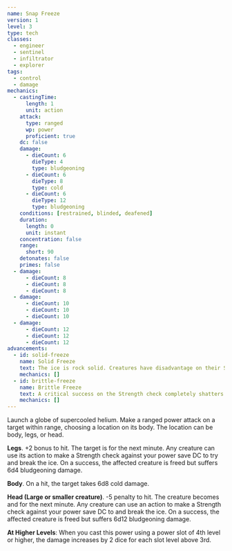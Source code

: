 ```yaml
---
name: Snap Freeze
version: 1
level: 3
type: tech
classes:
  - engineer
  - sentinel
  - infiltrator
  - explorer
tags:
  - control
  - damage
mechanics:
  - castingTime:
      length: 1
      unit: action
    attack:
      type: ranged
      wp: power
      proficient: true
    dc: false
    damage:
      - dieCount: 6
        dieType: 4
        type: bludgeoning
      - dieCount: 6
        dieType: 8
        type: cold
      - dieCount: 6
        dieType: 12
        type: bludgeoning
    conditions: [restrained, blinded, deafened]
    duration:
      length: 0
      unit: instant
    concentration: false
    range:
      short: 90
    detonates: false
    primes: false
  - damage:
      - dieCount: 8
      - dieCount: 8
      - dieCount: 8
  - damage:
      - dieCount: 10
      - dieCount: 10
      - dieCount: 10
  - damage:
      - dieCount: 12
      - dieCount: 12
      - dieCount: 12
advancements:
  - id: solid-freeze
    name: Solid Freeze
    text: The ice is rock solid. Creatures have disadvantage on their Strength checks to break it.
    mechanics: []
  - id: brittle-freeze
    name: Brittle Freeze
    text: A critical success on the Strength check completely shatters the affected creature's appendage. If legs, it falls prone and loses half its remaining hit points. If head, it immediately dies.
    mechanics: []
---
```

Launch a globe of supercooled helium. Make a ranged power attack on a target within range, choosing a location on its
body. The location can be body, legs, or head.

__Legs__. +2 bonus to hit. The target is <me-condition id="restrained"/> for the next minute. Any creature can use its
action to make a Strength check against your power save DC to try and break the ice. On a success, the affected
creature is freed but suffers 6d4 bludgeoning damage.

__Body__. On a hit, the target takes 6d8 cold damage.

__Head (Large or smaller creature)__. -5 penalty to hit. The creature becomes <me-condition id="blinded"/> and
<me-condition id="deafened"/> for the next minute. Any creature can use an action to make a Strength check against your
power save DC to and break the ice. On a success, the affected creature is freed but suffers 6d12 bludgeoning damage.

__At Higher Levels__: When you cast this power using a power slot of 4th level or higher, the damage increases
by 2 dice for each slot level above 3rd.
